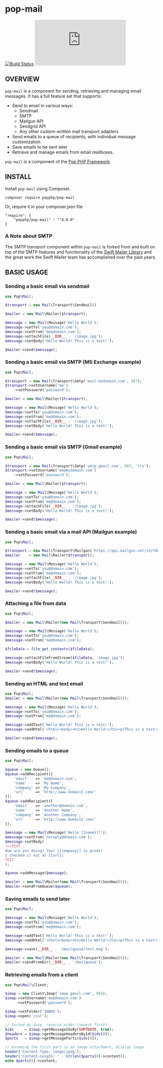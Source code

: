 pop-mail
========

[![Build Status](https://github.com/popphp/pop-mail/workflows/phpunit/badge.svg)](https://github.com/popphp/pop-mail/actions)
[![Coverage Status](http://cc.popphp.org/coverage.php?comp=pop-mail)](http://cc.popphp.org/pop-mail/)

OVERVIEW
--------
`pop-mail` is a component for sending, retrieving and managing email messages. It has a full feature set that supports:

* Send to email in various ways:
    - Sendmail
    - SMTP
    - Mailgun API
    - Sendgrid API
    - Any other custom-written mail transport adapters
* Send emails to a queue of recipients, with individual message customization
* Save emails to be sent later
* Retrieve and manage emails from email mailboxes.

`pop-mail` is a component of the [Pop PHP Framework](http://www.popphp.org/).

INSTALL
-------

Install `pop-mail` using Composer.

    composer require popphp/pop-mail

Or, require it in your composer.json file

    "require": {
        "popphp/pop-mail" : "^4.0.0"
    }

### A Note about SMTP
The SMTP transport component within `pop-mail` is forked from and built on top of the SMTP features and
functionality of the [Swift Mailer Library](https://github.com/swiftmailer/swiftmailer) and the great
work the Swift Mailer team has accomplished over the past years.

BASIC USAGE
-----------

### Sending a basic email via sendmail

```php
use Pop\Mail;

$transport = new Mail\Transport\Sendmail()

$mailer = new Mail\Mailer($transport);

$message = new Mail\Message('Hello World');
$message->setTo('you@domain.com');
$message->setFrom('me@domain.com');
$message->attachFile(__DIR__ . '/image.jpg');
$message->setBody('Hello World! This is a test!');

$mailer->send($message);
```

### Sending a basic email via SMTP (MS Exchange example)

```php
use Pop\Mail;

$transport = new Mail\Transport\Smtp('mail.msdomain.com', 587);
$transport->setUsername('me')
    ->setPassword('password');

$mailer = new Mail\Mailer($transport);

$message = new Mail\Message('Hello World');
$message->setTo('you@domain.com');
$message->setFrom('me@domain.com');
$message->attachFile(__DIR__ . '/image.jpg');
$message->setBody('Hello World! This is a test!');

$mailer->send($message);
```

### Sending a basic email via SMTP (Gmail example)

```php
use Pop\Mail;

$transport = new Mail\Transport\Smtp('smtp.gmail.com', 587, 'tls');
$transport->setUsername('me@mydomain.com')
    ->setPassword('password');

$mailer = new Mail\Mailer($transport);

$message = new Mail\Message('Hello World');
$message->setTo('you@domain.com');
$message->setFrom('me@domain.com');
$message->attachFile(__DIR__ . '/image.jpg');
$message->setBody('Hello World! This is a test!');

$mailer->send($message);
```

### Sending a basic email via a mail API (Mailgun example)

```php
use Pop\Mail;

$transport = new Mail\Transport\Mailgun('https://api.mailgun.net/v3/YOUR_DOMAIN_HERE/messages', 'YOUR_API_KEY');
$mailer    = new Mail\Mailer($transport);

$message = new Mail\Message('Hello World');
$message->setTo('you@domain.com');
$message->setFrom('me@domain.com');
$message->attachFile(__DIR__ . '/image.jpg');
$message->setBody('Hello World! This is a test!');

$mailer->send($message);
```

### Attaching a file from data

```php
use Pop\Mail;

$mailer = new Mail\Mailer(new Mail\Transport\Sendmail());

$message = new Mail\Message('Hello World');
$message->setTo('you@domain.com');
$message->setFrom('me@domain.com');

$fileData = file_get_contents($fileData);

$message->attachFileFromStream($fileData, 'image.jpg');
$message->setBody('Hello World! This is a test!');

$mailer->send($message);
```

### Sending an HTML and text email

```php
use Pop\Mail;
$mailer = new Mail\Mailer(new Mail\Transport\Sendmail());

$message = new Mail\Message('Hello World');
$message->setTo('you@domain.com');
$message->setFrom('me@domain.com');

$message->addText('Hello World! This is a test!');
$message->addHtml('<html><body><h1>Hello World!</h1><p>This is a test!</p></body></html>');

$mailer->send($message);
```

### Sending emails to a queue

```php
use Pop\Mail;

$queue = new Queue();
$queue->addRecipient([
    'email'   => 'me@domain.com',
    'name'    => 'My Name',
    'company' => 'My Company',
    'url'     => 'http://www.domain1.com/'
]);
$queue->addRecipient([
    'email'   => 'another@domain.com',
    'name'    => 'Another Name',
    'company' => 'Another Company',
    'url'     => 'http://www.domain2.com/'
]);

$message = new Mail\Message('Hello [{name}]!');
$message->setFrom('noreply@domain.com');
$message->setBody(
<<<TEXT
How are you doing? Your [{company}] is great!
I checked it out at [{url}]
TEXT
);

$queue->addMessage($message);

$mailer = new Mail\Mailer(new Mail\Transport\Sendmail());
$mailer->sendFromQueue($queue);
```

### Saving emails to send later

```php
use Pop\Mail;

$message = new Mail\Message('Hello World');
$message->setTo('you@domain.com');
$message->setFrom('me@domain.com');

$message->addText('Hello World! This is a test!');
$message->addHtml('<html><body><h1>Hello World!</h1><p>This is a test!</p></body></html>');

$message->save(__DIR__ . '/mailqueue/test.msg'); 

$mailer = new Mail\Mailer(new Mail\Transport\Sendmail());
$mailer->sendFromDir(__DIR__ . '/mailqueue');
```

### Retrieving emails from a client

```php
use Pop\Mail\Client;

$imap = new Client\Imap('imap.gmail.com', 993);
$imap->setUsername('me@domain.com')
     ->setPassword('password');

$imap->setFolder('INBOX');
$imap->open('/ssl');

// Sorted by date, reverse order (newest first)
$ids     = $imap->getMessageIdsBy(SORTDATE, true);
$headers = $imap->getMessageHeadersById($ids[0]);
$parts   = $imap->getMessageParts($ids[0]);

// Assuming the first part is an image attachment, display image
header('Content-Type: image/jpeg');
header('Content-Length: ' . strlen($parts[0]->content));
echo $parts[0]->content;
```

